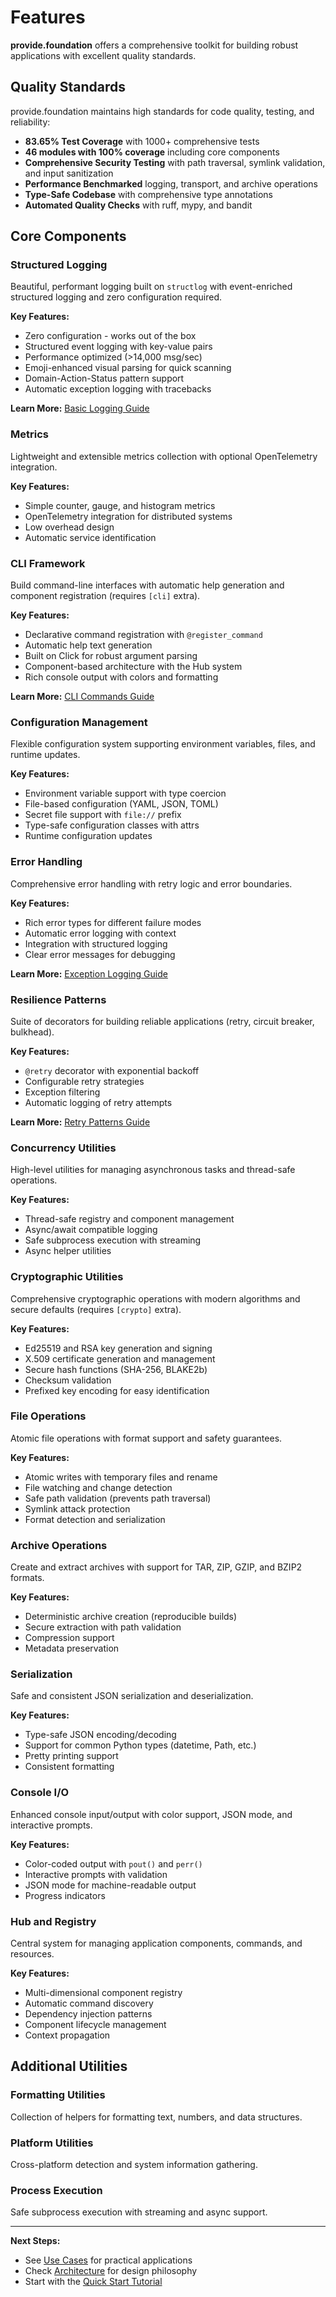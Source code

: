 # Features

**provide.foundation** offers a comprehensive toolkit for building robust applications with excellent quality standards.

## Quality Standards

provide.foundation maintains high standards for code quality, testing, and reliability:

- **83.65% Test Coverage** with 1000+ comprehensive tests
- **46 modules with 100% coverage** including core components
- **Comprehensive Security Testing** with path traversal, symlink validation, and input sanitization
- **Performance Benchmarked** logging, transport, and archive operations
- **Type-Safe Codebase** with comprehensive type annotations
- **Automated Quality Checks** with ruff, mypy, and bandit

## Core Components

### Structured Logging
Beautiful, performant logging built on `structlog` with event-enriched structured logging and zero configuration required.

**Key Features:**
- Zero configuration - works out of the box
- Structured event logging with key-value pairs
- Performance optimized (>14,000 msg/sec)
- Emoji-enhanced visual parsing for quick scanning
- Domain-Action-Status pattern support
- Automatic exception logging with tracebacks

**Learn More:** [Basic Logging Guide](../how-to-guides/logging/basic-logging.md)

### Metrics
Lightweight and extensible metrics collection with optional OpenTelemetry integration.

**Key Features:**
- Simple counter, gauge, and histogram metrics
- OpenTelemetry integration for distributed systems
- Low overhead design
- Automatic service identification

### CLI Framework
Build command-line interfaces with automatic help generation and component registration (requires `[cli]` extra).

**Key Features:**
- Declarative command registration with `@register_command`
- Automatic help text generation
- Built on Click for robust argument parsing
- Component-based architecture with the Hub system
- Rich console output with colors and formatting

**Learn More:** [CLI Commands Guide](../how-to-guides/cli/commands.md)

### Configuration Management
Flexible configuration system supporting environment variables, files, and runtime updates.

**Key Features:**
- Environment variable support with type coercion
- File-based configuration (YAML, JSON, TOML)
- Secret file support with `file://` prefix
- Type-safe configuration classes with attrs
- Runtime configuration updates

### Error Handling
Comprehensive error handling with retry logic and error boundaries.

**Key Features:**
- Rich error types for different failure modes
- Automatic error logging with context
- Integration with structured logging
- Clear error messages for debugging

**Learn More:** [Exception Logging Guide](../how-to-guides/logging/exception-logging.md)

### Resilience Patterns
Suite of decorators for building reliable applications (retry, circuit breaker, bulkhead).

**Key Features:**
- `@retry` decorator with exponential backoff
- Configurable retry strategies
- Exception filtering
- Automatic logging of retry attempts

**Learn More:** [Retry Patterns Guide](../how-to-guides/resilience/retry.md)

### Concurrency Utilities
High-level utilities for managing asynchronous tasks and thread-safe operations.

**Key Features:**
- Thread-safe registry and component management
- Async/await compatible logging
- Safe subprocess execution with streaming
- Async helper utilities

### Cryptographic Utilities
Comprehensive cryptographic operations with modern algorithms and secure defaults (requires `[crypto]` extra).

**Key Features:**
- Ed25519 and RSA key generation and signing
- X.509 certificate generation and management
- Secure hash functions (SHA-256, BLAKE2b)
- Checksum validation
- Prefixed key encoding for easy identification

### File Operations
Atomic file operations with format support and safety guarantees.

**Key Features:**
- Atomic writes with temporary files and rename
- File watching and change detection
- Safe path validation (prevents path traversal)
- Symlink attack protection
- Format detection and serialization

### Archive Operations
Create and extract archives with support for TAR, ZIP, GZIP, and BZIP2 formats.

**Key Features:**
- Deterministic archive creation (reproducible builds)
- Secure extraction with path validation
- Compression support
- Metadata preservation

### Serialization
Safe and consistent JSON serialization and deserialization.

**Key Features:**
- Type-safe JSON encoding/decoding
- Support for common Python types (datetime, Path, etc.)
- Pretty printing support
- Consistent formatting

### Console I/O
Enhanced console input/output with color support, JSON mode, and interactive prompts.

**Key Features:**
- Color-coded output with `pout()` and `perr()`
- Interactive prompts with validation
- JSON mode for machine-readable output
- Progress indicators

### Hub and Registry
Central system for managing application components, commands, and resources.

**Key Features:**
- Multi-dimensional component registry
- Automatic command discovery
- Dependency injection patterns
- Component lifecycle management
- Context propagation

## Additional Utilities

### Formatting Utilities
Collection of helpers for formatting text, numbers, and data structures.

### Platform Utilities
Cross-platform detection and system information gathering.

### Process Execution
Safe subprocess execution with streaming and async support.

---

**Next Steps:**
- See [Use Cases](use-cases.md) for practical applications
- Check [Architecture](architecture.md) for design philosophy
- Start with the [Quick Start Tutorial](../tutorials/01-quick-start.md)
